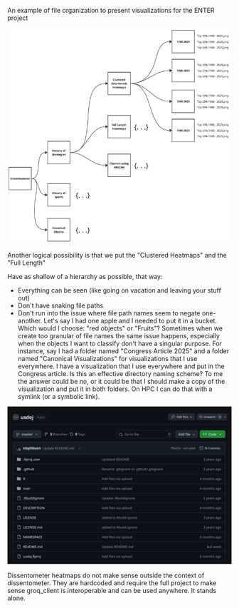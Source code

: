 

An example of file organization to present visualizations for the ENTER project 


![File Organization Diagram](https://github.com/EmoryHPC/practical-data-science/blob/main/file-organization/images/org3.png?raw=true)


Another logical possibility is that we put the "Clustered Heatmaps" and the "Full Length" 

Have as shallow of a hierarchy as possible, that way: 
* Everything can be seen (like going on vacation and leaving your stuff out)
* Don't have snaking file paths
* Don't run into the issue where file path names seem to negate one-another. Let's say I had one apple and I needed to put it in a bucket. Which would I choose: "red objects" or "Fruits"? Sometimes when we create too granular of file names the same issue happens, especially when the objects I want to classify don't have a singular purpose. For instance, say I had a folder named "Congress Article 2025" and a folder named "Canonical Visualizations" for visualizations that I use everywhere. I have a visualization that I use everywhere and put in the Congress article. Is this an effective directory naming scheme? To me the answer could be no, or it could be that I should make a copy of the visualization and put it in both folders. On HPC I can do that with a symlink (or a symbolic link). 

![USDOJ files image](https://raw.githubusercontent.com/EmoryHPC/practical-data-science/main/file-organization/images/usdoj_files.png)



Dissentometer heatmaps do not make sense outside the context of dissentometer. They are hardcoded and require the full project to make sense
groq_client is interoperable and can be used anywhere. It stands alone.

